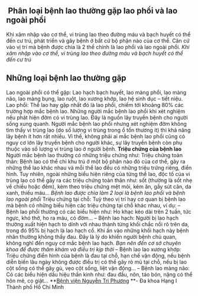 ## ️ Phân loại bệnh lao thường gặp lao phổi và lao ngoài phổi

Khi xâm nhập vào cơ thể, vi trùng lao theo đường máu và bạch huyết có thể đến cư trú, phát triển và gây bệnh ở bất cứ bộ phận nào của cơ thể. Căn cứ vào vị trí mà bệnh được chia là 2 thể chính là lao phổi và lao ngoài phổi.
_Khi xâm nhập vào cơ thể, vi trùng lao theo đường máu và bạch huyết có thể đến cư trú_
## **Những loại bệnh lao thường gặp**
Lao ngoài phổi có thể gặp: Lao hạch bạch huyết, lao màng phổi, lao màng não, lao màng bụng, lao ruột, lao xương khớp, lao hệ sinh dục – tiết niệu. Lao phổi: Thể lao hay gặp nhất đó là lao phổi, chiếm tới khoảng 80% các trường hợp mắc bệnh lao. Những người mắc bệnh lao phổi khi xét nghiệm nếu phát hiện đờm có vi trùng lao. Đây là nguồn lây truyền bệnh cho người sống xung quanh. Người mắc bệnh lao phổi nhưng xét nghiệm đờm không tìm thấy vi trùng lao (do số lượng vi trùng trong ổ tổn thương ít) thì khả năng lây bệnh ít hơn rất nhiều. Vì thế, không phải ai mắc bệnh lao phổi cũng có nguy cơ lớn lây truyền bệnh cho người khác, sự lây truyền bệnh còn phụ thuộc vào số lượng vi trùng lao ở người bệnh. **Triệu chứng của bệnh lao** Người mắc bệnh lao thường có những triệu chứng như: Triệu chứng toàn thân: Bệnh lao có thể chỉ khu trú ở một bộ phận nào đó của cơ thể, gây ra những thể lao khác nhau và mỗi thể lao đều có những triệu trứng riêng, điển hình. Tuy nhiên, ngoài những biểu hiện riêng của từng thể lao, độc tố của vi trùng lao có thể gây ra các triệu chứng toàn thân như: sốt (thường là sốt nhẹ về chiều hoặc đêm), kèm theo triệu chứng mệt mỏi, kém ăn, gầy sút cân, da xanh, thiếu máu…
_Bệnh lao được chia làm 2 loại là bệnh lao phổi và bệnh lao ngoài phổi_
Triệu chứng tại chỗ: Tuỳ theo vị trí hay cơ quan bị bệnh lao mà bệnh có những biểu hiện các triệu chứng tại chỗ khác nhau, ví dụ: – Bệnh lao phổi thường có các biểu hiện như: Ho khạc kéo dài trên 2 tuần, tức ngực, khó thở, ho ra máu, có đờm… – Bệnh lao hạch: Người bị lao hạch thường xuất hiện hạch to dính với nhau thành từng khối chắc nổi rõ trên da, trong đó 95% bị hạch là lao hạch cổ. Khi ấn vào những khối hạch này bệnh nhân thường không thấy đau. Đây là lý do khiến người bệnh chủ quan, không nghĩ đến nguy cơ mắc bệnh lao hạch.
_Bạn nên đến cơ sở chuyên khoa để được thăm khám và điều trị kịp thời_
– Bệnh lao lao xương khớp: Triệu chứng điển hình của bệnh là đau tại chỗ, hạn chế vận động, nếu bệnh diễn biến lâu ngày không được điều trị có thể gây rò mủ tại chỗ, nếu bị lao cột sống có thể gây gù, vẹo cột sống, liệt vận động… – Bệnh lao màng não: Có các biểu hiện dấu hiệu thần kinh như: đau đầu, nôn, táo bón, nặng có thể hôn mê, co giật…
**[Bệnh viện Nguyễn Tri Phương](https://bvnguyentriphuong.com.vn/) **- Đa khoa Hạng I Thành phố Hồ Chí Minh
